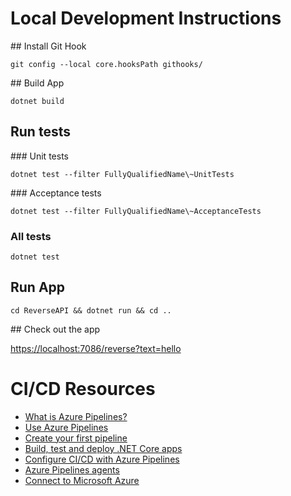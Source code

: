 # Local Development Instructions

## Install Git Hook

```
git config --local core.hooksPath githooks/
```

## Build App

```
dotnet build
```

## Run tests

### Unit tests

```
dotnet test --filter FullyQualifiedName\~UnitTests
```

### Acceptance tests

```
dotnet test --filter FullyQualifiedName\~AcceptanceTests
```

### All tests
```
dotnet test
```

## Run App

```
cd ReverseAPI && dotnet run && cd ..
```

## Check out the app

[https://localhost:7086/reverse?text=hello](https://localhost:7086/reverse?text=hello)

# CI/CD Resources

- [What is Azure Pipelines?](https://learn.microsoft.com/en-us/azure/devops/pipelines/get-started/what-is-azure-pipelines?view=azure-devops)
- [Use Azure Pipelines](https://learn.microsoft.com/en-us/azure/devops/pipelines/get-started/pipelines-get-started?view=azure-devops)
- [Create your first pipeline](https://learn.microsoft.com/en-us/azure/devops/pipelines/create-first-pipeline?source=recommendations&view=azure-devops&tabs=net%2Ctfs-2018-2%2Cbrowser)
- [Build, test and deploy .NET Core apps](https://learn.microsoft.com/en-us/azure/devops/pipelines/ecosystems/dotnet-core?view=azure-devops&tabs=dotnetfive)
- [Configure CI/CD with Azure Pipelines](https://learn.microsoft.com/en-us/azure/app-service/deploy-azure-pipelines?view=azure-devops&tabs=yaml)
- [Azure Pipelines agents](https://learn.microsoft.com/en-us/azure/devops/pipelines/agents/agents?view=azure-devops&tabs=browser)
- [Connect to Microsoft Azure](https://learn.microsoft.com/en-us/azure/devops/pipelines/library/connect-to-azure?view=azure-devops)
